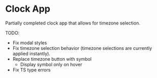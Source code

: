 # Clock App

Partially completed clock app that allows for timezone selection.

TODO:

- Fix modal styles
- Fix timezone selection behavior (timezone selections are currently applied instantly).
- Replace timezone button with symbol
  - Display symbol only on hover
- Fix TS type errors
